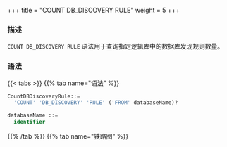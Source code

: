 +++
title = "COUNT DB_DISCOVERY RULE"
weight = 5
+++

### 描述

`COUNT DB_DISCOVERY RULE` 语法用于查询指定逻辑库中的数据库发现规则数量。

### 语法

{{< tabs >}}
{{% tab name="语法" %}}
```sql
CountDBDiscoveryRule::=
  'COUNT' 'DB_DISCOVERY' 'RULE' ('FROM' databaseName)?

databaseName ::=
  identifier
```
{{% /tab %}}
{{% tab name="铁路图" %}}
<iframe frameborder="0" name="diagram" id="diagram" width="100%" height="100%"></iframe>
{{% /tab %}}
{{< /tabs >}}

### 补充说明

- 未指定 `databaseName` 时，默认是当前使用的 `DATABASE`。 如果也未使用 `DATABASE` 则会提示 `No database selected`。

### 返回值说明

| 列        | 说明            |
| --------- | ---------------|
| rule_name | 规则类型        |
| database  | 规则所属逻辑库   |
| count     | 规则数量        |


### 示例

- 查询指定逻辑库中的数据库发现规则数量

```sql
COUNT DB_DISCOVERY RULE FROM test1;
```

```sql
mysql> COUNT DB_DISCOVERY RULE FROM test1;
+--------------+----------+-------+
| rule_name    | database | count |
+--------------+----------+-------+
| db_discovery | test1    | 1     |
+--------------+----------+-------+
1 row in set (0.00 sec)
```

- 查询当前逻辑库中的数据库发现规则数量

```sql
COUNT DB_DISCOVERY RULE;
```

```sql
mysql> COUNT DB_DISCOVERY RULE;
+--------------+----------+-------+
| rule_name    | database | count |
+--------------+----------+-------+
| db_discovery | test1    | 1     |
+--------------+----------+-------+
1 row in set (0.00 sec)
```

### 保留字

`COUNT`、`DB_DISCOVERY`、`RULE`、`FROM`

### 相关链接

- [保留字](/cn/reference/distsql/syntax/reserved-word/)

